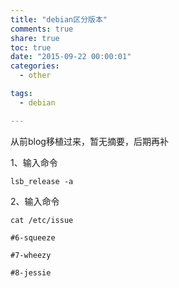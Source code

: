 ```yaml
---
title: "debian区分版本"
comments: true
share: true
toc: true
date: "2015-09-22 00:00:01"
categories:
  - other

tags:
  - debian

---
```




从前blog移植过来，暂无摘要，后期再补

<!--more-->

  

1、输入命令

    lsb_release -a

2、输入命令

    cat /etc/issue

    #6-squeeze
    
    #7-wheezy
    
    #8-jessie